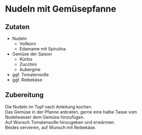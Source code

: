 #  Nudeln mit Gemüsepfanne

## Zutaten

- Nudeln
  - Vollkorn
  - Edamame mit Spirulina
- Gemüse der Saison
  - Kürbis
  - Zucchini
  - Aubergine
- ggf. Tomatensoße
- ggf. Reibekäse
  
## Zubereitung

Die Nudeln im Topf nach Anleitung kochen.  
Das Gemüse in der Pfanne anbraten, gerne eine halbe Tasse vom Nudelwasser dem Gemüse hinzufügen.  
Auf Wunsch Tomatensoße hinzugeben und erwärmen.  
Beides servieren, auf Wunsch mit Reibekäse.
